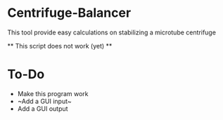# Centrifuge-Balancer
This tool provide easy calculations on stabilizing a microtube centrifuge

** This script does not work (yet) **

# To-Do
* Make this program work
* ~Add a GUI input~
* Add a GUI output
